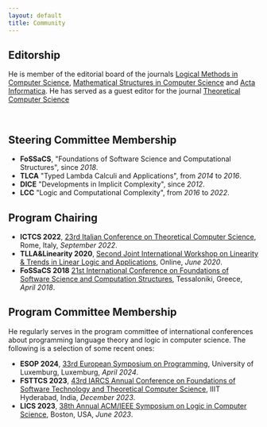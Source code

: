 ```yaml
---
layout: default
title: Community
---
```


## Editorship
<p class="indentfirst">He is member of the editorial board of the journals <a href="https://lmcs.episciences.org">Logical Methods in Computer Science</a>, <a href="https://www.cambridge.org/core/journals/mathematical-structures-in-computer-science">Mathematical Structures in Computer Science</a> and <a href="https://www.springer.com/journal/236">Acta Informatica</a>. He has served as a guest editor for the journal <a href="https://www.sciencedirect.com/journal/theoretical-computer-science">Theoretical Computer Science</a></p>
<br>

## Steering Committee Membership
<ul>
<li> <b>FoSSaCS</b>, "Foundations of Software Science and Computational Structures", since <em>2018</em>.</li>
<li> <b>TLCA</b> "Typed Lambda Calculi and Applications", from <em>2014</em> to <em>2016</em>.</li>
<li> <b>DICE</b> "Developments in Implicit Complexity", since <em>2012</em>.</li>
<li> <b>LCC</b> "Logic and Computational Complexity", from <em>2016</em> to <em>2022</em>.</li>
</ul>

## Program Chairing
<ul>
<li> <b>ICTCS 2022</b>, <a href="https://easyconferences.eu/ictcs2022/">23rd Italian Conference on Theoretical Computer Science</a>, Rome, Italy, <em>September 2022</em>.</li>
<li> <b>TLLA&Linearity 2020</b>, <a href="https://easyconferences.eu/ictcs2022/">Second Joint International Workshop on Linearity & Trends in Linear Logic and Applications</a>, Online, <em>June 2020</em>.</li>
<li> <b>FoSSaCS 2018</b> <a href="https://www.etaps.org/2018/fossacs">21st International Conference on Foundations of Software Science and Computation Structures</a>, Tessaloniki, Greece, <em>April 2018</em>.</li>
</ul>

## Program Committee Membership
<p class="indentfirst">He regularly serves in the program committee of international conferences about programming language theory and logic in computer science. The following is a selection of some recent ones:
<ul>
<li> <b>ESOP 2024</b>, <a href="https://etaps.org/2024/conferences/esop/">33rd European Symposium on Programming</a>, University of Luxemburg, Luxemburg, <em>April 2024</em>.</li>
<li> <b>FSTTCS 2023</b>, <a href="https://www.fsttcs.org.in/2023/">43rd IARCS Annual Conference on Foundations of Software Technology and Theoretical Computer Science</a>, IIIT Hyderabad, India, <em>December 2023</em>.</li>
<li> <b>LICS 2023</b>, <a href="https://lics.siglog.org/lics23/">38th Annual ACM/IEEE Symposium on Logic in Computer Science</a>, Boston, USA, <em>June 2023</em>.</li>
</ul>
</p>